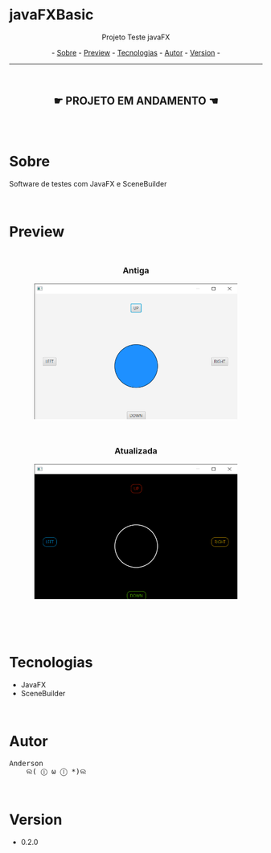 # javaFXBasic

<p align="center">Projeto Teste javaFX</p>

<p align="center"> -
  <a href="#sobre">Sobre</a> -
  <a href="#preview">Preview</a> -
  <a href="#tecnologias">Tecnologias</a> -
  <a href="#autor">Autor</a> -
  <a href="#version">Version</a> -
</p>

---

<br>

<h2 align="center">☛ PROJETO EM ANDAMENTO ☚</h2>

<br>
<br>

# Sobre
<p>Software de testes com JavaFX e SceneBuilder</p>

<br>

# Preview
<div style="margin: 50px">
  <h3 align="center">Antiga</h3>
  <img alt="Tela Principal antiga" title="Tela Principal antiga" src="ScreenShot\pr1.png"/>
  <h3 style="margin-top: 50px" align="center">Atualizada</h3>
  <img alt="Tela Principal" title="Tela Principal" src="ScreenShot\pr2.png"/>
</div>

<br>

# Tecnologias
 - JavaFX
 - SceneBuilder
  
<br>

# Autor
<pre>
Anderson
    ଲ( ⓛ ω ⓛ *)ଲ
</pre>


<br>

# Version
- 0.2.0


